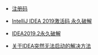 - [注册码](http://idea.lanyus.com/)
- [IntelliJ IDEA 2019激活码 永久破解](https://www.jianshu.com/p/7d60ea5e51e9)
- [IDEA2019.2永久破解](https://juejin.im/post/5e43b04ce51d4526c932aab6#comment)

- [关于IDEA突然无法启动的解决方法](https://blog.csdn.net/fangxiang163/article/details/99713576)